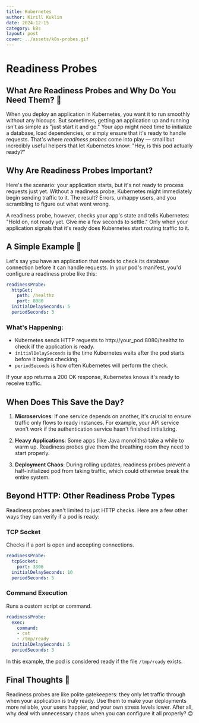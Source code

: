 ```yaml
---
title: Kubernetes
author: Kirill Kuklin
date: 2024-12-15
category: k8s
layout: post
cover: ../assets/k8s-probes.gif
---
```


# Readiness Probes

## What Are Readiness Probes and Why Do You Need Them? 🚀

When you deploy an application in Kubernetes, you want it to run smoothly without any hiccups. But sometimes, getting 
an application up and running isn't as simple as "just start it and go." Your app might need time to initialize a 
database, load dependencies, or simply ensure that it's ready to handle requests. That's where *readiness probes* 
come into play — small but incredibly useful helpers that let Kubernetes know: "Hey, is this pod actually ready?"

## Why Are Readiness Probes Important?

Here's the scenario: your application starts, but it's not ready to process requests just yet. Without a readiness 
probe, Kubernetes might immediately begin sending traffic to it. The result? Errors, unhappy users, and you scrambling 
to figure out what went wrong.

A readiness probe, however, checks your app's state and tells Kubernetes: "Hold on, not ready yet. Give me a few 
seconds to settle." Only when your application signals that it's ready does Kubernetes start routing traffic to it.

## A Simple Example 🧪

Let's say you have an application that needs to check its database connection before it can handle requests. In your pod's manifest, you'd configure a readiness probe like this:

```yaml
readinessProbe:
  httpGet:
    path: /healthz
    port: 8080
  initialDelaySeconds: 5
  periodSeconds: 3
```

### What's Happening:
- Kubernetes sends HTTP requests to http://your_pod:8080/healthz to check if the application is ready.
- `initialDelaySeconds` is the time Kubernetes waits after the pod starts before it begins checking.
- `periodSeconds` is how often Kubernetes will perform the check.

If your app returns a 200 OK response, Kubernetes knows it's ready to receive traffic.

## When Does This Save the Day?

1. **Microservices**: If one service depends on another, it's crucial to ensure traffic only flows to ready instances. For example, your API service won't work if the authentication service hasn't finished initializing.

2. **Heavy Applications**: Some apps (like Java monoliths) take a while to warm up. Readiness probes give them the breathing room they need to start properly.

3. **Deployment Chaos**: During rolling updates, readiness probes prevent a half-initialized pod from taking traffic, which could otherwise break the entire system.

## Beyond HTTP: Other Readiness Probe Types

Readiness probes aren't limited to just HTTP checks. Here are a few other ways they can verify if a pod is ready:

### TCP Socket

Checks if a port is open and accepting connections.

```yaml
readinessProbe:
  tcpSocket:
    port: 3306
  initialDelaySeconds: 10
  periodSeconds: 5
```

### Command Execution

Runs a custom script or command.

```yaml
readinessProbe:
  exec:
    command:
    - cat
    - /tmp/ready
  initialDelaySeconds: 5
  periodSeconds: 3
```

In this example, the pod is considered ready if the file `/tmp/ready` exists.

## Final Thoughts 🤔

Readiness probes are like polite gatekeepers: they only let traffic through when your application is truly ready. Use them to make your deployments more reliable, your users happier, and your own stress levels lower. After all, why deal with unnecessary chaos when you can configure it all properly? 😊

